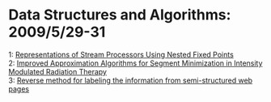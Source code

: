 # Data Structures and Algorithms: 2009/5/29-31  
1: [Representations of Stream Processors Using Nested Fixed Points](https://doi.org/10.48550/arXiv.0905.4813)  
2: [Improved Approximation Algorithms for Segment Minimization in Intensity  Modulated Radiation Therapy](https://doi.org/10.48550/arXiv.0905.4930)  
3: [Reverse method for labeling the information from semi-structured web  pages](https://doi.org/10.48550/arXiv.0906.0080)  